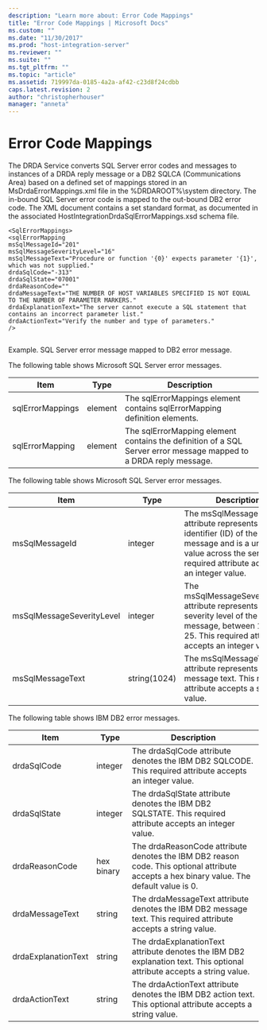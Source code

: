 ```yaml
---
description: "Learn more about: Error Code Mappings"
title: "Error Code Mappings | Microsoft Docs"
ms.custom: ""
ms.date: "11/30/2017"
ms.prod: "host-integration-server"
ms.reviewer: ""
ms.suite: ""
ms.tgt_pltfrm: ""
ms.topic: "article"
ms.assetid: 719997da-0185-4a2a-af42-c23d8f24cdbb
caps.latest.revision: 2
author: "christopherhouser"
manager: "anneta"
---
```

# Error Code Mappings
The DRDA Service converts SQL Server error codes and messages to instances of a DRDA reply message or a DB2 SQLCA (Communications Area) based on a defined set of mappings stored in an MsDrdaErrorMappings.xml file in the %DRDAROOT%\system directory. The in-bound SQL Server error code is mapped to the out-bound DB2 error code. The XML document contains a set standard format, as documented in the associated HostIntegrationDrdaSqlErrorMappings.xsd schema file.  
  
```  
<SqlErrorMappings>  
<sqlErrorMapping  
msSqlMessageId="201"   
msSqlMessageSeverityLevel="16"  
msSqlMessageText="Procedure or function '{0}' expects parameter '{1}', which was not supplied."  
drdaSqlCode="-313"  
drdaSqlState="07001"  
drdaReasonCode=""  
drdaMessageText="THE NUMBER OF HOST VARIABLES SPECIFIED IS NOT EQUAL TO THE NUMBER OF PARAMETER MARKERS."  
drdaExplanationText="The server cannot execute a SQL statement that contains an incorrect parameter list."  
drdaActionText="Verify the number and type of parameters."  
/>  
  
```  
  
 Example. SQL Server error message mapped to DB2 error message.  
  
 The following table shows Microsoft SQL Server error messages.  
  
|Item|Type|Description|  
|-|-|-|  
|sqlErrorMappings|element|The sqlErrorMappings element contains sqlErrorMapping definition elements.|  
|sqlErrorMapping|element|The sqlErrorMapping element contains the definition of a SQL Server error message mapped to a DRDA reply message.|  
  
 The following table shows Microsoft SQL Server error messages.  
  
|Item|Type|Description|  
|-|-|-|  
|msSqlMessageId|integer|The msSqlMessageId attribute represents the identifier (ID) of the message and is a unique value across the server. This required attribute accepts an integer value.|  
|msSqlMessageSeverityLevel|integer|The msSqlMessageSeverityLevel attribute represents the severity level of the message, between 1 and 25. This required attribute accepts an integer value.|  
|msSqlMessageText|string(1024)|The msSqlMessageText attribute represents the message text. This required attribute accepts a string value.|  
  
 The following table shows IBM DB2 error messages.  
  
|Item|Type|Description|  
|-|-|-|  
|drdaSqlCode|integer|The drdaSqlCode attribute denotes the IBM DB2 SQLCODE. This required attribute accepts an integer value.|  
|drdaSqlState|integer|The drdaSqlState attribute denotes the IBM DB2 SQLSTATE. This required attribute accepts an integer value.|  
|drdaReasonCode|hex binary|The drdaReasonCode attribute denotes the IBM DB2 reason code. This optional attribute accepts a hex binary value. The default value is 0.|  
|drdaMessageText|string|The drdaMessageText attribute denotes the IBM DB2 message text. This required attribute accepts a string value.|  
|drdaExplanationText|string|The drdaExplanationText attribute denotes the IBM DB2 explanation text. This optional attribute accepts a string value.|  
|drdaActionText|string|The drdaActionText attribute denotes the IBM DB2 action text. This optional attribute accepts a string value.|
